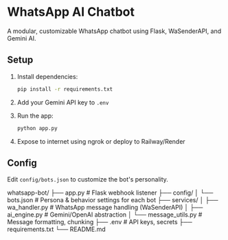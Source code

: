 # WhatsApp AI Chatbot

A modular, customizable WhatsApp chatbot using Flask, WaSenderAPI, and Gemini AI.

## Setup

1. Install dependencies:
   ```bash
   pip install -r requirements.txt
   ```

2. Add your Gemini API key to `.env`

3. Run the app:
   ```bash
   python app.py
   ```

4. Expose to internet using ngrok or deploy to Railway/Render

## Config

Edit `config/bots.json` to customize the bot's personality.



whatsapp-bot/
├── app.py                  # Flask webhook listener
├── config/
│   └── bots.json           # Persona & behavior settings for each bot
├── services/
│   ├── wa_handler.py       # WhatsApp message handling (WaSenderAPI)
│   ├── ai_engine.py        # Gemini/OpenAI abstraction
│   └── message_utils.py    # Message formatting, chunking
├── .env                    # API keys, secrets
├── requirements.txt
└── README.md